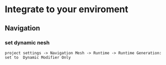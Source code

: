# Integrate to your enviroment


## Navigation

### set dynamic nesh 
```
project settings -> Navigation Mesh -> Runtime -> Runtime Generation: set to  Dynamic Modifier Only
```
